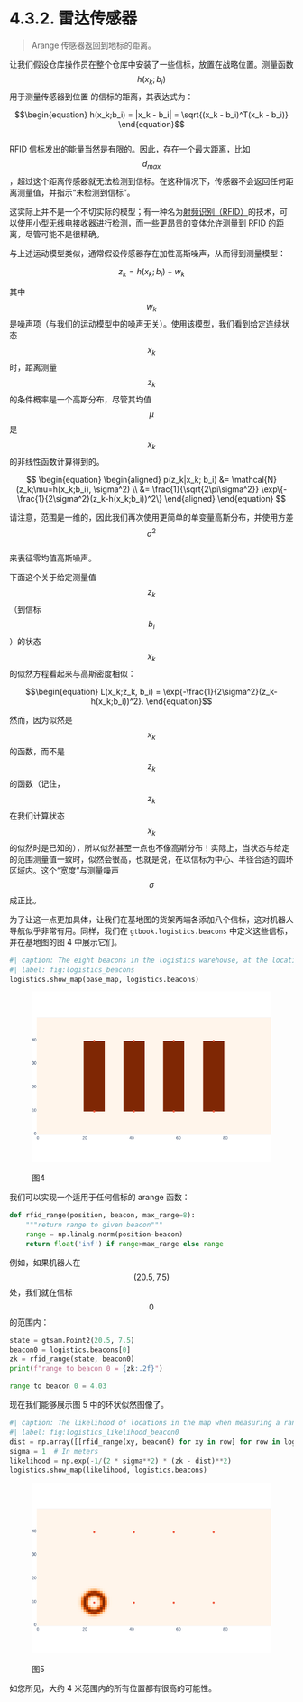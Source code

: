 # 4.3.2. 雷达传感器

> Arange 传感器返回到地标的距离。

让我们假设仓库操作员在整个仓库中安装了一些信标，放置在战略位置。测量函数$$h(x_k; b_i)$$
用于测量传感器到位置
的信标的距离，其表达式为：

$$\begin{equation}
 h(x_k;b_i) = |x_k - b_i| = \sqrt{(x_k - b_i)^T(x_k - b_i)}
 \end{equation}$$\
RFID 信标发出的能量当然是有限的。因此，存在一个最大距离，比如$$d_{max}$$
，超过这个距离传感器就无法检测到信标。在这种情况下，传感器不会返回任何距离测量值，并指示“未检测到信标”。

这实际上并不是一个不切实际的模型；有一种名为[射频识别（RFID）](https://en.wikipedia.org/wiki/Radio-frequency_identification)的技术，可以使用小型无线电接收器进行检测，而一些更昂贵的变体允许测量到 RFID 的距离，尽管可能不是很精确。

与上述运动模型类似，通常假设传感器存在加性高斯噪声，从而得到测量模型：

$$\begin{equation}
 z_k = h(x_k;b_i) + w_k
 \end{equation}$$

其中$$w_k$$
是噪声项（与我们的运动模型中的噪声无关）。使用该模型，我们看到给定连续状态$$x_k$$
时，距离测量$$z_k$$
的条件概率是一个高斯分布，尽管其均值$$\mu$$
是$$x_k$$
的非线性函数计算得到的。

$$
\begin{equation}
\begin{aligned}
p(z_k|x_k; b_i) &= \mathcal{N}(z_k;\mu=h(x_k;b_i), \sigma^2) \\
&= \frac{1}{\sqrt{2\pi\sigma^2}} \exp\{-\frac{1}{2\sigma^2}(z_k-h(x_k;b_i))^2\}
\end{aligned}
\end{equation}
$$

请注意，范围是一维的，因此我们再次使用更简单的单变量高斯分布，并使用方差$$\sigma^2$$
\
来表征零均值高斯噪声。

下面这个关于给定测量值$$z_k$$
（到信标$$b_i$$
）的状态$$x_k$$
的似然方程看起来与高斯密度相似：

$$\begin{equation}
 L(x_k;z_k, b_i) = \exp{-\frac{1}{2\sigma^2}(z_k-h(x_k;b_i))^2}.
 \end{equation}$$

然而，因为似然是$$x_k$$
的函数，而不是$$z_k$$
的函数（记住，$$z_k$$
在我们计算状态$$x_k$$
的似然时是已知的），所以似然甚至一点也不像高斯分布！实际上，当状态与给定的范围测量值一致时，似然会很高，也就是说，在以信标为中心、半径合适的圆环区域内。这个“宽度”与测量噪声$$\sigma$$
成正比。

为了让这一点更加具体，让我们在基地图的货架两端各添加八个信标，这对机器人导航似乎非常有用。同样，我们在 `gtbook.logistics.beacons` 中定义这些信标，并在基地图的图 4 中展示它们。

```python
#| caption: The eight beacons in the logistics warehouse, at the locations shown in the base map.
#| label: fig:logistics_beacons
logistics.show_map(base_map, logistics.beacons)
```

<figure><img src="../../.gitbook/assets/image (1).png" alt=""><figcaption><p>图4</p></figcaption></figure>

我们可以实现一个适用于任何信标的 arange 函数：

```python
def rfid_range(position, beacon, max_range=8):
    """return range to given beacon"""
    range = np.linalg.norm(position-beacon)
    return float('inf') if range>max_range else range
```

例如，如果机器人在$$(20.5,7.5)$$
处，我们就在信标$$0$$
的范围内：

```python
state = gtsam.Point2(20.5, 7.5)
beacon0 = logistics.beacons[0]
zk = rfid_range(state, beacon0)
print(f"range to beacon 0 = {zk:.2f}")
```

```python
range to beacon 0 = 4.03
```

现在我们能够展示图 5 中的环状似然图像了。

```python
#| caption: The likelihood of locations in the map when measuring a range of 4 meters to beacon 0.
#| label: fig:logistics_likelihood_beacon0
dist = np.array([[rfid_range(xy, beacon0) for xy in row] for row in logistics.map_coords])
sigma = 1  # In meters
likelihood = np.exp(-1/(2 * sigma**2) * (zk - dist)**2)
logistics.show_map(likelihood, logistics.beacons)
```

<figure><img src="../../.gitbook/assets/image (1) (1).png" alt=""><figcaption><p>图5</p></figcaption></figure>

如您所见，大约 4 米范围内的所有位置都有很高的可能性。
